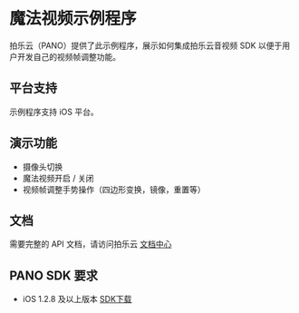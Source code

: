 # 魔法视频示例程序

拍乐云（PANO）提供了此示例程序，展示如何集成拍乐云音视频 SDK 以便于用户开发自己的视频帧调整功能。

## 平台支持

示例程序支持 iOS 平台。

## 演示功能

- 摄像头切换
- 魔法视频开启 / 关闭
- 视频帧调整手势操作（四边形变换，镜像，重置等）

## 文档

需要完整的 API 文档，请访问拍乐云 [文档中心](https://developer.pano.video/sdk/sdkapi/)

## PANO SDK 要求

- iOS 1.2.8 及以上版本 [SDK下载](https://developer.pano.video/download/#sdk)
